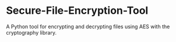 # Secure-File-Encryption-Tool
A Python tool for encrypting and decrypting files using AES with the cryptography library.
